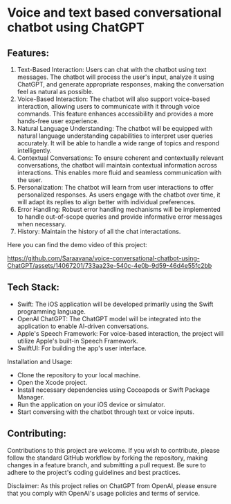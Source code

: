 # Voice and text based conversational chatbot using ChatGPT

## Features:

1. Text-Based Interaction: Users can chat with the chatbot using text messages. The chatbot will process the user's input, analyze it using ChatGPT, and generate appropriate responses, making the conversation feel as natural as possible.
2. Voice-Based Interaction: The chatbot will also support voice-based interaction, allowing users to communicate with it through voice commands. This feature enhances accessibility and provides a more hands-free user experience.
3. Natural Language Understanding: The chatbot will be equipped with natural language understanding capabilities to interpret user queries accurately. It will be able to handle a wide range of topics and respond intelligently.
4. Contextual Conversations: To ensure coherent and contextually relevant conversations, the chatbot will maintain contextual information across interactions. This enables more fluid and seamless communication with the user.
5. Personalization: The chatbot will learn from user interactions to offer personalized responses. As users engage with the chatbot over time, it will adapt its replies to align better with individual preferences.
6. Error Handling: Robust error handling mechanisms will be implemented to handle out-of-scope queries and provide informative error messages when necessary.
7. History: Maintain the history of all the chat interactations.

Here you can find the demo video of this project:

https://github.com/Saraavana/voice-conversational-chatbot-using-ChatGPT/assets/14067201/733aa23e-540c-4e0b-9d59-46d4e55fc2bb





## Tech Stack:

- Swift: The iOS application will be developed primarily using the Swift programming language.
- OpenAI ChatGPT: The ChatGPT model will be integrated into the application to enable AI-driven conversations.
- Apple's Speech Framework: For voice-based interaction, the project will utilize Apple's built-in Speech Framework.
- SwiftUI: For building the app's user interface.

Installation and Usage:
- Clone the repository to your local machine.
- Open the Xcode project.
- Install necessary dependencies using Cocoapods or Swift Package Manager.
- Run the application on your iOS device or simulator.
- Start conversing with the chatbot through text or voice inputs.

## Contributing:
Contributions to this project are welcome. If you wish to contribute, please follow the standard GitHub workflow by forking the repository, making changes in a feature branch, and submitting a pull request. Be sure to adhere to the project's coding guidelines and best practices.

Disclaimer:
As this project relies on ChatGPT from OpenAI, please ensure that you comply with OpenAI's usage policies and terms of service.
